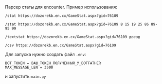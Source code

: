 Парсер статы для encounter. Пример использования:

`/stat https://dozorekb.en.cx/GameStat.aspx?gid=76109`

`/stat https://dozorekb.en.cx/GameStat.aspx?gid=76109 8 15 19 25 86 89-95 99`

`/textstat https://dozorekb.en.cx/GameStat.aspx?gid=76109 доезд`

`/csv https://dozorekb.en.cx/GameStat.aspx?gid=76109`

Для запуска нужно создать файл `.env`:
```
BOT_TOKEN = ВАШ_ТОКЕН_ПОЛУЧЕННЫЙ_У_BOTFATHER
MAX_MESSAGE_LEN = 3500
```

и запустить `main.py`